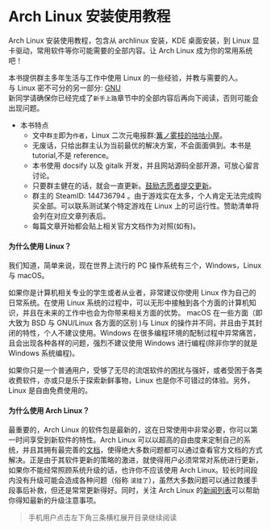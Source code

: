 # Arch Linux 安装使用教程 <!-- {docsify-ignore-all} -->

Arch Linux 安装使用教程，包含从 archlinux 安装，KDE 桌面安装，到 Linux 显卡驱动，常用软件等你可能需要的全部内容。让 Arch Linux 成为你的常用系统吧！

本书提供群主多年生活与工作中使用 Linux 的一些经验，并教与需要的人。  
与 Linux 密不可分的另一部分: [GNU](https://www.gnu.org/home.zh-cn.html)  
新同学请确保你已经完成了`新手上路`章节中的全部内容后再向下阅读，否则可能会出现问题。

- 本书特点
  - 文中`群主`即为`作者`，Linux 二次元电报群:[篝ノ雾枝的咕咕小屋](https://t.me/kdwu1fan)。
  - 无废话，只给出群主认为当前最优的解决方案，不会面面俱到。本书是 tutorial,不是 reference。
  - 本书使用 docsify 以及 gitalk 开发，并且网站源码全部开源，可放心留言讨论。
  - 只要群主健在的话，就会一直更新。[鼓励志愿者提交更新](/contribution.md)。
  - 群主的 SteamID: 144736794 。由于游戏实在太多，个人肯定无法完成购买全部。可以联系测试某个特定游戏在 Linux 上的可运行性。赞助清单将会列在对应文章列表后。
  - 每篇文章开始都会贴上相关官方文档作为对照(如有)。

#### 为什么使用 Linux？

我们知道，简单来说，现在世界上流行的 PC 操作系统有三个，Windows，Linux 与 macOS。

如果你是计算机相关专业的学生或者从业者，非常建议你使用 Linux 作为自己的日常系统。在使用 Linux 系统的过程中，可以无形中接触到各个方面的计算机知识，并且在未来的工作中也会为你带来相关方面的优势。 macOS 在一些方面（即大致为 BSD 与 GNU/Linux 各方面的区别 )与 Linux 的操作并不同，并且由于其封闭的特性，个人不建议使用。Windows 在很多编程环境的配制过程中异常痛苦，且会出现各种各样的问题，强烈不建议使用 Windows 进行编程(除非你学的就是 Windows 系统编程)。

如果你只是一个普通用户，受够了无尽的流氓软件的困扰与强奸，或者受困于各类收费软件，亦或只是乐于探索新鲜事物，Linux 也是你不可错过的体验。另外，Linux 是自由免费使用的。

#### 为什么使用 Arch Linux？

最重要的，Arch Linux 的软件包是最新的，这在日常使用中非常必要，你可以第一时间享受到新软件的特性。Arch Linux 可以以超高的自由度来定制自己的系统，并且其拥有最完善的[文档](https://wiki.archlinux.org/index.php/Main_page)，使得绝大多数问题都可以通过查看官方文档的方式解决。正是由于其软件更新的策略的激进，就使得用户必须常常对系统进行更新，如果你不能经常照顾系统升级的话，也许你不应该使用 Arch Linux。较长时间段内没有升级可能会造成各种问题（俗称 `滚挂了`），虽然大多数问题可以通过救援手段事后补救，但还是常常更新得好。同时，关注 Arch Linux 的[新闻列表](https://archlinux.org/news/)可以帮助你得知最新的升级注意事项。

> 手机用户点击左下角三条横杠展开目录继续阅读
